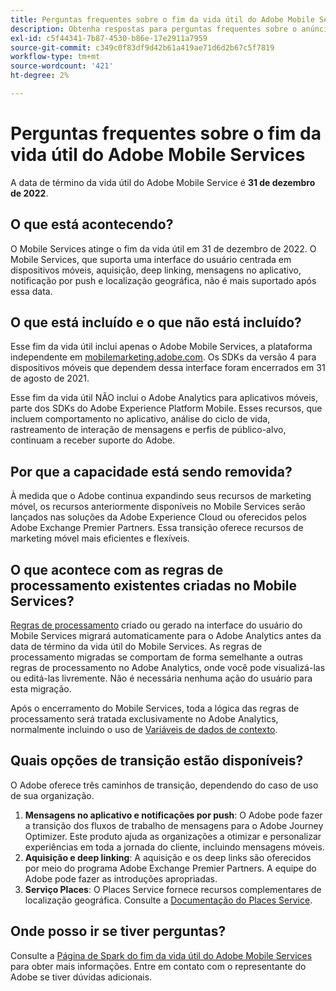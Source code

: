 ```yaml
---
title: Perguntas frequentes sobre o fim da vida útil do Adobe Mobile Services
description: Obtenha respostas para perguntas frequentes sobre o anúncio do fim da vida útil do Adobe Mobile Services.
exl-id: c5f44341-7b87-4530-b86e-17e2911a7959
source-git-commit: c349c0f83df9d42b61a419ae71d6d2b67c5f7819
workflow-type: tm+mt
source-wordcount: '421'
ht-degree: 2%

---
```


# Perguntas frequentes sobre o fim da vida útil do Adobe Mobile Services

A data de término da vida útil do Adobe Mobile Service é **31 de dezembro de 2022**.

## O que está acontecendo?

O Mobile Services atinge o fim da vida útil em 31 de dezembro de 2022. O Mobile Services, que suporta uma interface do usuário centrada em dispositivos móveis, aquisição, deep linking, mensagens no aplicativo, notificação por push e localização geográfica, não é mais suportado após essa data.

## O que está incluído e o que não está incluído?

Esse fim da vida útil inclui apenas o Adobe Mobile Services, a plataforma independente em [mobilemarketing.adobe.com](https://mobilemarketing.adobe.com). Os SDKs da versão 4 para dispositivos móveis que dependem dessa interface foram encerrados em 31 de agosto de 2021.

Esse fim da vida útil NÃO inclui o Adobe Analytics para aplicativos móveis, parte dos SDKs do Adobe Experience Platform Mobile. Esses recursos, que incluem comportamento no aplicativo, análise do ciclo de vida, rastreamento de interação de mensagens e perfis de público-alvo, continuam a receber suporte do Adobe.

## Por que a capacidade está sendo removida?

À medida que o Adobe continua expandindo seus recursos de marketing móvel, os recursos anteriormente disponíveis no Mobile Services serão lançados nas soluções da Adobe Experience Cloud ou oferecidos pelos Adobe Exchange Premier Partners. Essa transição oferece recursos de marketing móvel mais eficientes e flexíveis.

## O que acontece com as regras de processamento existentes criadas no Mobile Services?

[Regras de processamento](https://experienceleague.adobe.com/docs/analytics/admin/admin-tools/processing-rules/processing-rules.html) criado ou gerado na interface do usuário do Mobile Services migrará automaticamente para o Adobe Analytics antes da data de término da vida útil do Mobile Services. As regras de processamento migradas se comportam de forma semelhante a outras regras de processamento no Adobe Analytics, onde você pode visualizá-las ou editá-las livremente. Não é necessária nenhuma ação do usuário para esta migração.

Após o encerramento do Mobile Services, toda a lógica das regras de processamento será tratada exclusivamente no Adobe Analytics, normalmente incluindo o uso de [Variáveis de dados de contexto](https://experienceleague.adobe.com/docs/analytics/implementation/vars/page-vars/contextdata.html?lang=pt-BR).

## Quais opções de transição estão disponíveis?

O Adobe oferece três caminhos de transição, dependendo do caso de uso de sua organização.

1. **Mensagens no aplicativo e notificações por push**: O Adobe pode fazer a transição dos fluxos de trabalho de mensagens para o Adobe Journey Optimizer. Este produto ajuda as organizações a otimizar e personalizar experiências em toda a jornada do cliente, incluindo mensagens móveis.
1. **Aquisição e deep linking**: A aquisição e os deep links são oferecidos por meio do programa Adobe Exchange Premier Partners. A equipe do Adobe pode fazer as introduções apropriadas.
1. **Serviço Places**: O Places Service fornece recursos complementares de localização geográfica. Consulte a [Documentação do Places Service](https://experienceleague.adobe.com/docs/places/using/home.html).

## Onde posso ir se tiver perguntas?

Consulte a [Página de Spark do fim da vida útil do Adobe Mobile Services](https://spark.adobe.com/page/C6D30y09zaRpD/) para obter mais informações. Entre em contato com o representante do Adobe se tiver dúvidas adicionais.
